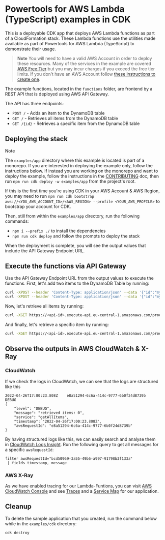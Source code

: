 # Powertools for AWS Lambda (TypeScript) examples in CDK

This is a deployable CDK app that deploys AWS Lambda functions as part of a CloudFormation stack. These Lambda functions use the utilities made available as part of Powertools for AWS Lambda (TypeScript) to demonstrate their usage.

> **Note**
> You will need to have a valid AWS Account in order to deploy these resources. Many of the services in the example are covered [AWS Free Tier](https://aws.amazon.com/free/?all-free-tier.sort-by=item.additionalFields.SortRank&all-free-tier.sort-order=asc&awsf.Free%20Tier%20Types=*all&awsf.Free%20Tier%20Categories=*all) but you may incur charges if you exceed the free tier limits.
If you don't have an AWS Account follow [these instructions to create one](https://aws.amazon.com/premiumsupport/knowledge-center/create-and-activate-aws-account/).

The example functions, located in the `functions` folder, are frontend by a REST API that is deployed using AWS API Gateway.

The API has three endpoints:

* `POST /` - Adds an item to the DynamoDB table
* `GET /` - Retrieves all items from the DynamoDB table
* `GET /{id}` - Retrieves a specific item from the DynamoDB table

## Deploying the stack

> [!Note]
> The `examples/app` directory where this example is located is part of a monorepo. If you are interested in deploying the example only, follow the instructions below.
> If instead you are working on the monorepo and want to deploy the example, follow the instructions in the [CONTRIBUTING](../../CONTRIBUTING.md#dev-setup) doc, then run `npm run cdk deploy -w examples/app` from the project's root.

If this is the first time you're using CDK in your AWS Account & AWS Region, you may need to run `npm run cdk bootstrap aws://<YOU_AWS_ACCOUNT_ID>/<AWS_REGION> --profile <YOUR_AWS_PROFILE>` to bootstrap your account for CDK.

Then, still from within the `examples/app` directory, run the following commands:

* `npm i --prefix ./` to install the dependencies
* `npm run cdk deploy` and follow the prompts to deploy the stack

When the deployment is complete, you will see the output values that include the API Gateway Endpoint URL.

## Execute the functions via API Gateway

Use the API Gateway Endpoint URL from the output values to execute the functions. First, let's add two items to the DynamoDB Table by running:

```bash
curl -XPOST --header 'Content-Type: application/json' --data '{"id":"myfirstitem","name":"Some Name for the first item"}' https://<api-id>.execute-api.eu-central-1.amazonaws.com/prod/
curl -XPOST --header 'Content-Type: application/json' --data '{"id":"myseconditem","name":"Some Name for the second item"}' https://<api-id>.execute-api.eu-central-1.amazonaws.com/prod/
````

Now, let's retrieve all items by running:

```sh
curl -XGET https://<api-id>.execute-api.eu-central-1.amazonaws.com/prod/
```

And finally, let's retrieve a specific item by running:

```bash
curl -XGET https://<api-id>.execute-api.eu-central-1.amazonaws.com/prod/myseconditem/
```

## Observe the outputs in AWS CloudWatch & X-Ray

### CloudWatch

If we check the logs in CloudWatch, we can see that the logs are structured like this

```text
2022-04-26T17:00:23.808Z	e8a51294-6c6a-414c-9777-6b0f24d8739b	DEBUG	
{
    "level": "DEBUG",
    "message": "retrieved items: 0",
    "service": "getAllItems",
    "timestamp": "2022-04-26T17:00:23.808Z",
    "awsRequestId": "e8a51294-6c6a-414c-9777-6b0f24d8739b"
}
```

By having structured logs like this, we can easily search and analyse them in [CloudWatch Logs Insight](https://docs.aws.amazon.com/AmazonCloudWatch/latest/logs/AnalyzingLogData.html). Run the following query to get all messages for a specific `awsRequestId`:

````text
filter awsRequestId="bcd50969-3a55-49b6-a997-91798b3f133a"
 | fields timestamp, message
````

### AWS X-Ray

As we have enabled tracing for our Lambda-Funtions, you can visit [AWS CloudWatch Console](https://console.aws.amazon.com/cloudwatch/) and see [Traces](https://docs.aws.amazon.com/xray/latest/devguide/xray-concepts.html#xray-concepts-traces) and a [Service Map](https://docs.aws.amazon.com/apigateway/latest/developerguide/apigateway-using-xray-maps.html) for our application.

## Cleanup

To delete the sample application that you created, run the command below while in the `examples/cdk` directory:

```bash
cdk destroy
```

